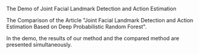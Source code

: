 The Demo of Joint Facial Landmark Detection and Action Estimation

The Comparison of the Article "Joint Facial Landmark Detection and Action Estimation Based on Deep Probabilistic Random Forest".

In the demo, the results of our method and the compared method are presented simultaneously.
